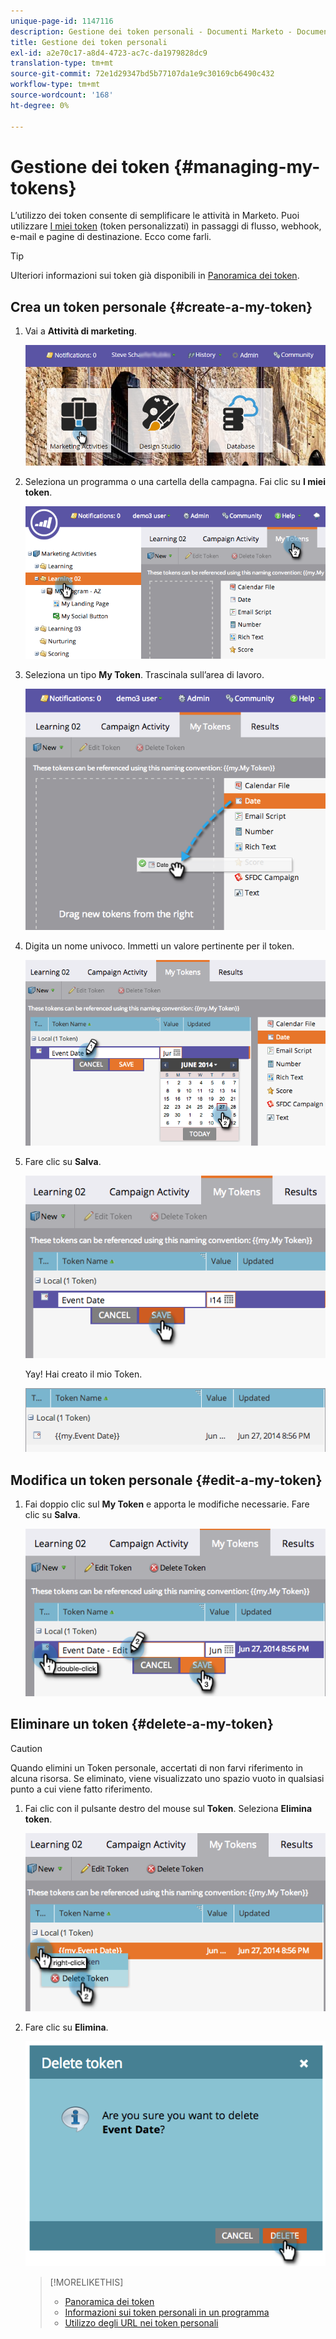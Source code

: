 ```yaml
---
unique-page-id: 1147116
description: Gestione dei token personali - Documenti Marketo - Documentazione del prodotto
title: Gestione dei token personali
exl-id: a2e70c17-a8d4-4723-ac7c-da1979828dc9
translation-type: tm+mt
source-git-commit: 72e1d29347bd5b77107da1e9c30169cb6490c432
workflow-type: tm+mt
source-wordcount: '168'
ht-degree: 0%

---
```


# Gestione dei token {#managing-my-tokens}

L’utilizzo dei token consente di semplificare le attività in Marketo. Puoi utilizzare [I miei token](/help/marketo/product-docs/core-marketo-concepts/programs/tokens/understanding-my-tokens-in-a-program.md) (token personalizzati) in passaggi di flusso, webhook, e-mail e pagine di destinazione. Ecco come farli.

>[!TIP]
>
>Ulteriori informazioni sui token già disponibili in [Panoramica dei token](/help/marketo/product-docs/demand-generation/landing-pages/personalizing-landing-pages/tokens-overview.md).

## Crea un token personale {#create-a-my-token}

1. Vai a **Attività di marketing**.

   ![](assets/login-marketing-activities.png)

1. Seleziona un programma o una cartella della campagna. Fai clic su **I miei token**.

   ![](assets/image2014-9-18-12-3a4-3a27.png)

1. Seleziona un tipo **My Token**. Trascinala sull’area di lavoro.

   ![](assets/image2014-9-18-12-3a4-3a39.png)

1. Digita un nome univoco. Immetti un valore pertinente per il token.

   ![](assets/image2014-9-18-12-3a4-3a53.png)

1. Fare clic su **Salva**.

   ![](assets/image2014-9-18-12-3a5-3a5.png)

   Yay! Hai creato il mio Token.

   ![](assets/image2014-9-18-12-3a5-3a15.png)

## Modifica un token personale {#edit-a-my-token}

1. Fai doppio clic sul **My Token** e apporta le modifiche necessarie. Fare clic su **Salva**.

   ![](assets/image2014-9-18-12-3a5-3a45.png)

## Eliminare un token {#delete-a-my-token}

>[!CAUTION]
>
>Quando elimini un Token personale, accertati di non farvi riferimento in alcuna risorsa. Se eliminato, viene visualizzato uno spazio vuoto in qualsiasi punto a cui viene fatto riferimento.

1. Fai clic con il pulsante destro del mouse sul **Token**. Seleziona **Elimina token**.

   ![](assets/image2014-9-18-12-3a7-3a24.png)

1. Fare clic su **Elimina**.

   ![](assets/image2014-9-18-12-3a7-3a31.png)

   >[!MORELIKETHIS]
   >
   >* [Panoramica dei token](/help/marketo/product-docs/demand-generation/landing-pages/personalizing-landing-pages/tokens-overview.md)
   >* [Informazioni sui token personali in un programma](/help/marketo/product-docs/core-marketo-concepts/programs/tokens/understanding-my-tokens-in-a-program.md)
   >* [Utilizzo degli URL nei token personali](/help/marketo/product-docs/email-marketing/general/using-tokens/using-urls-in-my-tokens.md)

